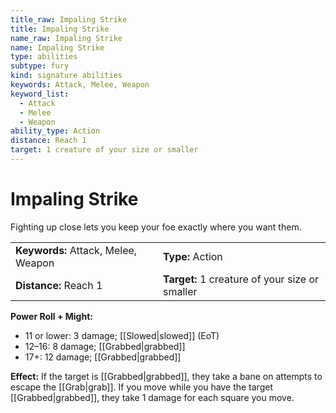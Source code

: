```yaml
---
title_raw: Impaling Strike
title: Impaling Strike
name_raw: Impaling Strike
name: Impaling Strike
type: abilities
subtype: fury
kind: signature abilities
keywords: Attack, Melee, Weapon
keyword_list:
  - Attack
  - Melee
  - Weapon
ability_type: Action
distance: Reach 1
target: 1 creature of your size or smaller
---
```


# Impaling Strike

Fighting up close lets you keep your foe exactly where you want them.

|                                     |                                                |
| :---------------------------------- | :--------------------------------------------- |
| **Keywords:** Attack, Melee, Weapon | **Type:** Action                               |
| **Distance:** Reach 1               | **Target:** 1 creature of your size or smaller |

**Power Roll + Might:**

- 11 or lower: 3 damage; [[Slowed\|slowed]] (EoT)
- 12–16: 8 damage; [[Grabbed\|grabbed]]
- 17+: 12 damage; [[Grabbed\|grabbed]]

**Effect:** If the target is [[Grabbed\|grabbed]], they take a bane on attempts to escape the [[Grab\|grab]]. If you move while you have the target [[Grabbed\|grabbed]], they take 1 damage for each square you move.
